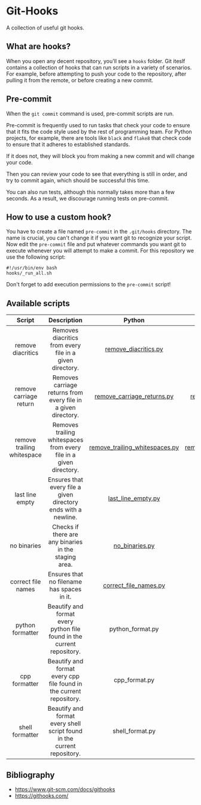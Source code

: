 # Git-Hooks
A collection of useful git hooks. 

## What are hooks?

When you open any decent repository, you'll see a <code>hooks</code> folder. Git iteslf contains a collection of hooks that can run scripts in a variety of scenarios. For example, before attempting to push your code to the repository, after pulling it from the remote, or before creating a new commit. 

## Pre-commit

When the <code>git commit</code> command is used, pre-commit scripts are run.

Pre-commit is frequently used to run tasks that check your code to ensure that it fits the code style used by the rest of programming team.
For Python projects, for example, there are tools like <code>black</code> and <code>flake8</code> that check code to ensure that it adheres to established standards. 

If it does not, they will block you from making a new commit and will change your code.

Then you can review your code to see that everything is still in order, and try to commit again, which should be successful this time.
 
You can also run tests, although this normally takes more than a few seconds. As a result, we discourage running tests on pre-commit. 

## How to use a custom hook?

You have to create a file named <code>pre-commit</code> in the <code>.git/hooks</code> directory. The name is crucial, you can't change it if you want git to recognize your script. Now edit the <code>pre-commit</code> file and put whatever commands you want git to execute whenever you will attempt to make a commit. For this repository we use the following script:

    #!/usr/bin/env bash
    hooks/_run_all.sh

Don't forget to add execution permissions to the <code>pre-commit</code> script!

## Available scripts

| Script | Description | Python | Bash |
|:------:|:-----------:|:------:|:----:|
| remove diacritics | Removes diacritics from every file in a given directory. | <a href="https://github.com/djeada/Git-Hooks/blob/main/src/remove_diacritics.py">remove_diacritics.py</a> | <a href="https://github.com/djeada/Git-Hooks/blob/main/src/remove_diacritics.sh">remove_diacritics.sh</a> |
| remove carriage return | Removes carriage returns from every file in a given directory. | <a href="https://github.com/djeada/Git-Hooks/blob/main/src/remove_carriage_return.py">remove_carriage_returns.py</a> | <a href="https://github.com/djeada/Git-Hooks/blob/main/src/remove_carriage_return.sh">remove_carriage_returns.sh</a> |
| remove trailing whitespace | Removes trailing whitespaces from every file in a given directory. | <a href="https://github.com/djeada/Git-Hooks/blob/main/src/remove_trailing_whitespaces.py">remove_trailing_whitespaces.py</a> | <a href="https://github.com/djeada/Git-Hooks/blob/main/src/remove_trailing_whitespaces.sh">remove_trailing_whitespaces.sh</a> |
| last line empty | Ensures that every file a given directory ends with a newline. | <a href="https://github.com/djeada/Git-Hooks/blob/main/src/last_line_empty.py">last_line_empty.py</a> | <a href="https://github.com/djeada/Git-Hooks/blob/main/src/last_line_empty.sh">last_line_empty.sh</a> |
| no binaries | Checks if there are any binaries in the staging area. | <a href="https://github.com/djeada/Git-Hooks/blob/main/src/no_binaries.py">no_binaries.py</a> | <a href="https://github.com/djeada/Git-Hooks/blob/main/src/no_binaries.sh">no_binaries.sh</a> |
| correct file names | Ensures that no filename has spaces in it. | <a href="https://github.com/djeada/Git-Hooks/blob/main/src/correct_file_names.py">correct_file_names.py</a> | <a href="https://github.com/djeada/Git-Hooks/blob/main/src/correct_file_names.sh">correct_file_names.sh</a> 
| python formatter | Beautify and format every python file found in the current repository. | <a>python_format.py</a> | <a href="https://github.com/djeada/Git-Hooks/blob/main/src/python_format.sh">python_format.sh</a> |
| cpp formatter | Beautify and format every cpp file found in the current repository. | <a>cpp_format.py</a> | <a href="https://github.com/djeada/Git-Hooks/blob/main/src/cpp_format.sh">cpp_format.sh</a> |
| shell formatter | Beautify and format every shell script found in the current repository. | <a>shell_format.py</a> | <a href="https://github.com/djeada/Git-Hooks/blob/main/src/shell_format.sh">shell_format.sh</a> |

## Bibliography

* https://www.git-scm.com/docs/githooks
* https://githooks.com/
